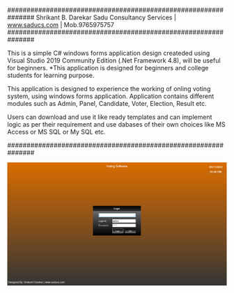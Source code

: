 ﻿###############################################################
Shrikant B. Darekar
Sadu Consultancy Services | www.saducs.com | Mob.9765975757
###############################################################

This is a simple C# windows forms application design createded using
Visual Studio 2019 Community Edition (.Net Framework 4.8), will be useful for beginners.
*This application is designed for beginners and college students for learning purpose.

This application is designed to experience the working of onling voting system,
using windows forms application. Application contains different modules such as Admin, 
Panel, Candidate, Voter, Election, Result etc.

Users can download and use it like ready templates and can implement logic as per their 
requirement and use dabases of their own choices like MS Access or MS SQL or My SQL etc.

###############################################################

<img src="login_screen.png" alt="Login Screen">